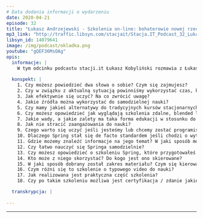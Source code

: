 ```yaml
---
# Data dodania informacji o wydarzeniu
date: 2020-04-21
episode: 32
title: "Łukasz Andrzejewski - Szkolenia on-line: bohaterowie nowej rzeczywistości"
mp3_link: "http://traffic.libsyn.com/stacjait/Stacja.IT_Podcast_32_Lukasz_Andrzejewski_-_Szkolenia_online_bohaterowe_nowej_rzeczywistosci.mp3"
libsyn_id: 14079641
image: /img/podcast/okladka.png
youtube: "gQEF36MsOAg"
opis:
  informacje: |
    W tym odcinku podcastu stacji.it Łukasz Kobyliński rozmawia z Łukaszem Andrzejewskim. Tematem odcinka są szklenia zdalne, które w obecnym czasie coraz bardziej zyskują na popularności. 
    
  konspekt: |
    1. Czy możesz powiedzieć dwa słowa o sobie? Czym się zajmujesz?
    2. Czy w związku z aktualną sytuacją powinniśmy wykorzystać czas, którego jest być może trochę więcej na naukę nowych rzeczy?
    3. Jak efektywnie się uczyć? Na co zwrócić uwagę?
    4. Jakie źródła można wykorzystać do samodzielnej nauki?
    5. Czy mamy jakieś alternatywy do tradycyjnych kursów stacjonarnych?
    6. Czy możesz opowiedzieć jak wyglądają szkolenia zdalne, blended learning oraz elearningowe?
    7. Jakie wady, a jakie zalety ma taka forma edukacji w stosunku do szkoleń stacjonarnych lub nauki własnej?
    8. Jak nie stracić zaangażowania do nauki?
    9. Czego warto się uczyć jeśli jesteśmy lub chcemy zostać programistą Javy? 
    10. Dlaczego Spring stał się de facto standardem jeśli chodzi o wytwarzanie oprogramowania w Javie?
    11. Gdzie możemy znaleźć informacje na jego temat? W jaki sposób możemy się go nauczyć?
    12. Czy łatwo nauczyć się Springa samodzielnie?
    13. Czy możesz opowiedzieć o szkoleniu Spring, które przygotowałeś w formie elearningu?
    14. Kto może z niego skorzystać? Do kogo jest ono skierowane?
    15. W jaki sposób dobrany został zakres materiału? Czym się kierowałeś?
    16. Czym różni się to szkolenie o typowego video do nauki?
    17. Jak realizowana jest praktyczna część szkolenia?
    18. Czy po takim szkoleniu możliwa jest certyfikacja / zdanie jakiegoś egzaminu?

  transkrypcja: | 
    
---
```



















  
---
